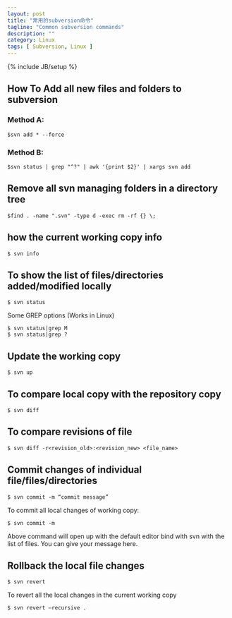 ```yaml
---
layout: post
title: "常用的subversion命令"
tagline: "Common subversion commands"
description: ""
category: Linux
tags: [ Subversion, Linux ]
---
```

{% include JB/setup %}


## How To Add all new files and folders to subversion

### Method A:
 
	$svn add * --force
 
### Method B:
 
	$svn status | grep "^?" | awk '{print $2}' | xargs svn add

## Remove all svn managing folders in a directory tree
	
	$find . -name ".svn" -type d -exec rm -rf {} \;

## how the current working copy info

	$ svn info

## To show the list of files/directories added/modified locally

	$ svn status

Some GREP options (Works in Linux)

	$ svn status|grep M
	$ svn status|grep ?

## Update the working copy
	
	$ svn up

## To compare local copy with the repository copy

	$ svn diff


## To compare revisions of file

	$ svn diff -r<revision_old>:<revision_new> <file_name>

## Commit changes of individual file/files/directories

	$ svn commit -m “commit message”

To commit all local changes of working copy:
	
	$ svn commit -m

Above command will open up with the default editor bind with svn with the list of files. You can give your message here.

## Rollback the local file changes
	
	$ svn revert

To revert all the local changes in the current working copy
	
	$ svn revert –recursive .


